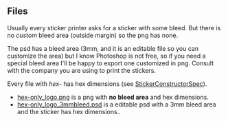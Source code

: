 ## Files

Usually every sticker printer asks for a sticker with some bleed. But there is no *custom* bleed area (outside margin) so the png has none.

The psd has a bleed area (3mm, and it is an editable file so you can customize the area) but I know Photoshop is not free, so if you need a special bleed area I'll be happy to export one customized in png. Consult with the company you are using to print the stickers.

Every file with *hex-* has hex dimensions (see [StickerConstructorSpec](https://github.com/terinjokes/StickerConstructorSpec)).

- [hex-only_logo.png](https://github.com/rladies/starter-kit/blob/master/stickers/hex-only_logo.png) is a png with **no bleed area** and hex dimensions.
- [hex-only_logo_3mmbleed.psd](https://github.com/rladies/starter-kit/blob/master/stickers/hex-only_logo_3mmbleed.psd) is a editable psd with a 3mm bleed area and the sticker has hex dimensions..
